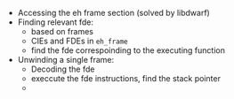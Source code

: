 * Accessing the eh frame section (solved by libdwarf)
* Finding relevant fde:
    * based on frames 
    * CIEs and FDEs in `eh_frame`
    * find the fde correspoinding to the executing function
* Unwinding a single frame:
    * Decoding the fde
    * execcute the fde instructions, find the stack pointer
    *    

